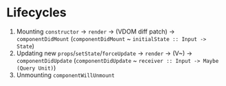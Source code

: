 # Lifecycles

1. Mounting
`constructor` -> `render` -> (VDOM diff patch) -> `componentDidMount`
(`componentDidMount` ~ `initialState :: Input -> State`)
2. Updating
new `props`/`setState`/`forceUpdate` -> `render` -> (V~) -> `componentDidUpdate`
(`componentDidUpdate` ~ `receiver :: Input -> Maybe (Query Unit)`)
3. Unmounting
`componentWillUnmount`



